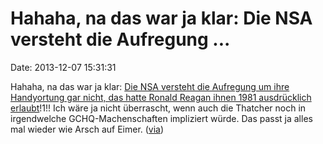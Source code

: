 Hahaha, na das war ja klar: Die NSA versteht die Aufregung \...
===============================================================

Date: 2013-12-07 15:31:31

Hahaha, na das war ja klar: [Die NSA versteht die Aufregung um ihre
Handyortung gar nicht, das hatte Ronald Reagan ihnen 1981 ausdrücklich
erlaubt](http://thehill.com/blogs/hillicon-valley/192294-nsa-uses-executive-order-to-track-phone-locations)!1!!
Ich wäre ja nicht überrascht, wenn auch die Thatcher noch in
irgendwelche GCHQ-Machenschaften impliziert würde. Das passt ja alles
mal wieder wie Arsch auf Eimer. ([via](http://www.heise.de/-2062301))
